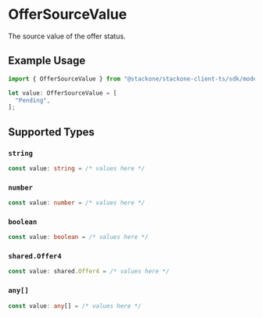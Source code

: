 # OfferSourceValue

The source value of the offer status.

## Example Usage

```typescript
import { OfferSourceValue } from "@stackone/stackone-client-ts/sdk/models/shared";

let value: OfferSourceValue = [
  "Pending",
];
```

## Supported Types

### `string`

```typescript
const value: string = /* values here */
```

### `number`

```typescript
const value: number = /* values here */
```

### `boolean`

```typescript
const value: boolean = /* values here */
```

### `shared.Offer4`

```typescript
const value: shared.Offer4 = /* values here */
```

### `any[]`

```typescript
const value: any[] = /* values here */
```

